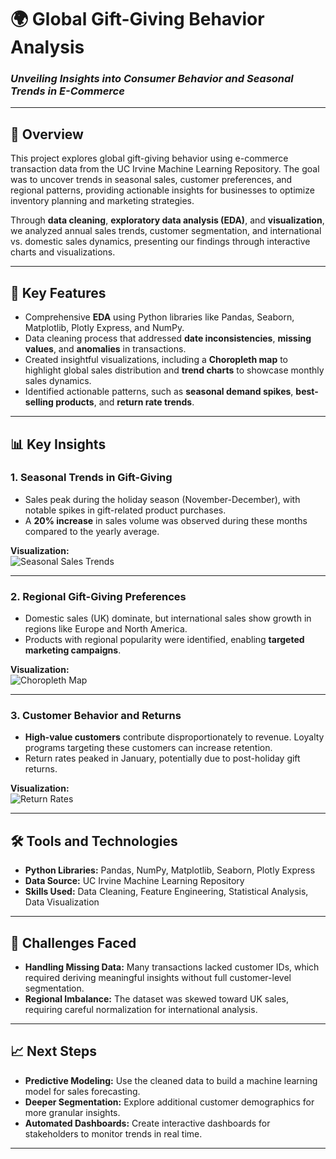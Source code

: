 # 🌍 **Global Gift-Giving Behavior Analysis**  
### *Unveiling Insights into Consumer Behavior and Seasonal Trends in E-Commerce*  

---

## 📖 **Overview**  
This project explores global gift-giving behavior using e-commerce transaction data from the UC Irvine Machine Learning Repository. The goal was to uncover trends in seasonal sales, customer preferences, and regional patterns, providing actionable insights for businesses to optimize inventory planning and marketing strategies.  

Through **data cleaning**, **exploratory data analysis (EDA)**, and **visualization**, we analyzed annual sales trends, customer segmentation, and international vs. domestic sales dynamics, presenting our findings through interactive charts and visualizations.

---

## 🚀 **Key Features**  
- Comprehensive **EDA** using Python libraries like Pandas, Seaborn, Matplotlib, Plotly Express, and NumPy.  
- Data cleaning process that addressed **date inconsistencies**, **missing values**, and **anomalies** in transactions.  
- Created insightful visualizations, including a **Choropleth map** to highlight global sales distribution and **trend charts** to showcase monthly sales dynamics.  
- Identified actionable patterns, such as **seasonal demand spikes**, **best-selling products**, and **return rate trends**.  

---

## 📊 **Key Insights**  

### 1. **Seasonal Trends in Gift-Giving**  
- Sales peak during the holiday season (November-December), with notable spikes in gift-related product purchases.  
- A **20% increase** in sales volume was observed during these months compared to the yearly average.  

**Visualization:**  
![Seasonal Sales Trends](path/to/seasonal_sales_chart.png)  

---

### 2. **Regional Gift-Giving Preferences**  
- Domestic sales (UK) dominate, but international sales show growth in regions like Europe and North America.  
- Products with regional popularity were identified, enabling **targeted marketing campaigns**.  

**Visualization:**  
![Choropleth Map](path/to/choropleth_map.png)  

---

### 3. **Customer Behavior and Returns**  
- **High-value customers** contribute disproportionately to revenue. Loyalty programs targeting these customers can increase retention.  
- Return rates peaked in January, potentially due to post-holiday gift returns.  

**Visualization:**  
![Return Rates](path/to/return_rates_chart.png)  

---

## 🛠️ **Tools and Technologies**  
- **Python Libraries:** Pandas, NumPy, Matplotlib, Seaborn, Plotly Express  
- **Data Source:** UC Irvine Machine Learning Repository  
- **Skills Used:** Data Cleaning, Feature Engineering, Statistical Analysis, Data Visualization  

---

## 🎯 **Challenges Faced**  
- **Handling Missing Data:** Many transactions lacked customer IDs, which required deriving meaningful insights without full customer-level segmentation.  
- **Regional Imbalance:** The dataset was skewed toward UK sales, requiring careful normalization for international analysis.  

---

## 📈 **Next Steps**  
- **Predictive Modeling:** Use the cleaned data to build a machine learning model for sales forecasting.  
- **Deeper Segmentation:** Explore additional customer demographics for more granular insights.  
- **Automated Dashboards:** Create interactive dashboards for stakeholders to monitor trends in real time.  

---
